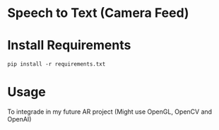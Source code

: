 # Speech to Text (Camera Feed)

# Install Requirements
```
pip install -r requirements.txt
```

# Usage 
To integrade in my future AR project (Might use OpenGL, OpenCV and OpenAI)
